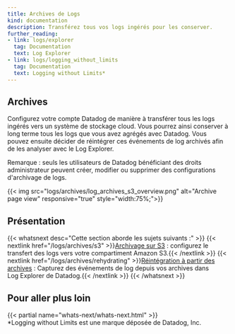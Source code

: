 ```yaml
---
title: Archives de Logs
kind: documentation
description: Transférez tous vos logs ingérés pour les conserver.
further_reading:
- link: logs/explorer
  tag: Documentation
  text: Log Explorer
- link: logs/logging_without_limits
  tag: Documentation
  text: Logging without Limits*
---
```


## Archives

Configurez votre compte Datadog de manière à transférer tous les logs ingérés vers un système de stockage cloud. Vous pourrez ainsi conserver à long terme tous les logs que vous avez agrégés avec Datadog. Vous pouvez ensuite décider de réintégrer ces événements de log archivés afin de les analyser avec le Log Explorer.


Remarque : seuls les utilisateurs de Datadog bénéficiant des droits administrateur peuvent créer, modifier ou supprimer des configurations d'archivage de logs.

{{< img src="logs/archives/log_archives_s3_overview.png" alt="Archive page view" responsive="true" style="width:75%;">}}

## Présentation

{{< whatsnext desc="Cette section aborde les sujets suivants :" >}}
    {{< nextlink href="/logs/archives/s3" >}}<u>Archivage sur S3</u> : configurez le transfert des logs vers votre compartiment Amazon S3.{{< /nextlink >}}
    {{< nextlink href="/logs/archives/rehydrating" >}}<u>Réintégration à partir des archives</u> : Capturez des événements de log depuis vos archives dans Log Explorer de Datadog.{{< /nextlink >}}
{{< /whatsnext >}}

## Pour aller plus loin

{{< partial name="whats-next/whats-next.html" >}}
<br>
*Logging without Limits est une marque déposée de Datadog, Inc.
